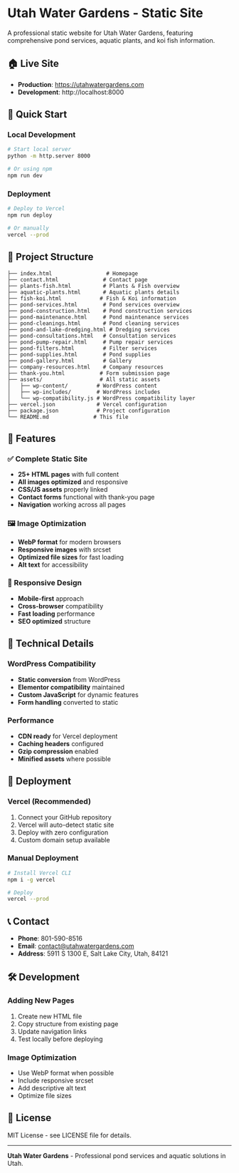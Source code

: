 # Utah Water Gardens - Static Site

A professional static website for Utah Water Gardens, featuring comprehensive pond services, aquatic plants, and koi fish information.

## 🏠 Live Site
- **Production**: https://utahwatergardens.com
- **Development**: http://localhost:8000

## 🚀 Quick Start

### Local Development
```bash
# Start local server
python -m http.server 8000

# Or using npm
npm run dev
```

### Deployment
```bash
# Deploy to Vercel
npm run deploy

# Or manually
vercel --prod
```

## 📁 Project Structure

```
├── index.html                 # Homepage
├── contact.html              # Contact page
├── plants-fish.html          # Plants & Fish overview
├── aquatic-plants.html       # Aquatic plants details
├── fish-koi.html            # Fish & Koi information
├── pond-services.html        # Pond services overview
├── pond-construction.html    # Pond construction services
├── pond-maintenance.html     # Pond maintenance services
├── pond-cleanings.html       # Pond cleaning services
├── pond-and-lake-dredging.html # Dredging services
├── pond-consultations.html   # Consultation services
├── pond-pump-repair.html     # Pump repair services
├── pond-filters.html         # Filter services
├── pond-supplies.html        # Pond supplies
├── pond-gallery.html         # Gallery
├── company-resources.html    # Company resources
├── thank-you.html           # Form submission page
├── assets/                  # All static assets
│   ├── wp-content/         # WordPress content
│   ├── wp-includes/        # WordPress includes
│   └── wp-compatibility.js # WordPress compatibility layer
├── vercel.json             # Vercel configuration
├── package.json            # Project configuration
└── README.md              # This file
```

## 🎨 Features

### ✅ Complete Static Site
- **25+ HTML pages** with full content
- **All images optimized** and responsive
- **CSS/JS assets** properly linked
- **Contact forms** functional with thank-you page
- **Navigation** working across all pages

### 🖼️ Image Optimization
- **WebP format** for modern browsers
- **Responsive images** with srcset
- **Optimized file sizes** for fast loading
- **Alt text** for accessibility

### 📱 Responsive Design
- **Mobile-first** approach
- **Cross-browser** compatibility
- **Fast loading** performance
- **SEO optimized** structure

## 🔧 Technical Details

### WordPress Compatibility
- **Static conversion** from WordPress
- **Elementor compatibility** maintained
- **Custom JavaScript** for dynamic features
- **Form handling** converted to static

### Performance
- **CDN ready** for Vercel deployment
- **Caching headers** configured
- **Gzip compression** enabled
- **Minified assets** where possible

## 🚀 Deployment

### Vercel (Recommended)
1. Connect your GitHub repository
2. Vercel will auto-detect static site
3. Deploy with zero configuration
4. Custom domain setup available

### Manual Deployment
```bash
# Install Vercel CLI
npm i -g vercel

# Deploy
vercel --prod
```

## 📞 Contact

- **Phone**: 801-590-8516
- **Email**: contact@utahwatergardens.com
- **Address**: 5911 S 1300 E, Salt Lake City, Utah, 84121

## 🛠️ Development

### Adding New Pages
1. Create new HTML file
2. Copy structure from existing page
3. Update navigation links
4. Test locally before deploying

### Image Optimization
- Use WebP format when possible
- Include responsive srcset
- Add descriptive alt text
- Optimize file sizes

## 📄 License

MIT License - see LICENSE file for details.

---

**Utah Water Gardens** - Professional pond services and aquatic solutions in Utah.
